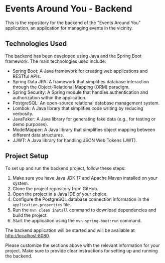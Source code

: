 # Events Around You - Backend

This is the repository for the backend of the "Events Around You" application, an application for managing events in the vicinity.

## Technologies Used

The backend has been developed using Java and the Spring Boot framework. The main technologies used include:

- Spring Boot: A Java framework for creating web applications and RESTful APIs.
- Spring Data JPA: A framework that simplifies database interaction through the Object-Relational Mapping (ORM) paradigm.
- Spring Security: A Spring module that handles authentication and authorization within the application.
- PostgreSQL: An open-source relational database management system.
- Lombok: A Java library that simplifies code writing by reducing verbosity.
- JavaFaker: A Java library for generating fake data (e.g., for testing or demo purposes).
- ModelMapper: A Java library that simplifies object mapping between different data structures.
- JJWT: A Java library for handling JSON Web Tokens (JWT).

## Project Setup

To set up and run the backend project, follow these steps:

1. Make sure you have Java JDK 17 and Apache Maven installed on your system.
2. Clone the project repository from GitHub.
3. Open the project in a Java IDE of your choice.
4. Configure the PostgreSQL database connection information in the `application.properties` file.
5. Run the `mvn clean install` command to download dependencies and build the project.
6. Start the application using the `mvn spring-boot:run` command.

The backend application will be started and will be available at [http://localhost:8080](http://localhost:8080).

Please customize the sections above with the relevant information for your project. Make sure to provide clear instructions for setting up and running the backend.
